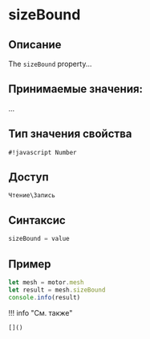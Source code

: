 # sizeBound

## Описание
The `sizeBound` property...

## Принимаемые значения:
...

## Тип значения свойства
`#!javascript Number`

## Доступ
`Чтение\Запись`

## Синтаксис
```javascript
sizeBound = value
```

## Пример
```javascript linenums="1"
let mesh = motor.mesh
let result = mesh.sizeBound
console.info(result)
```

!!! info "См. также"

    []()

